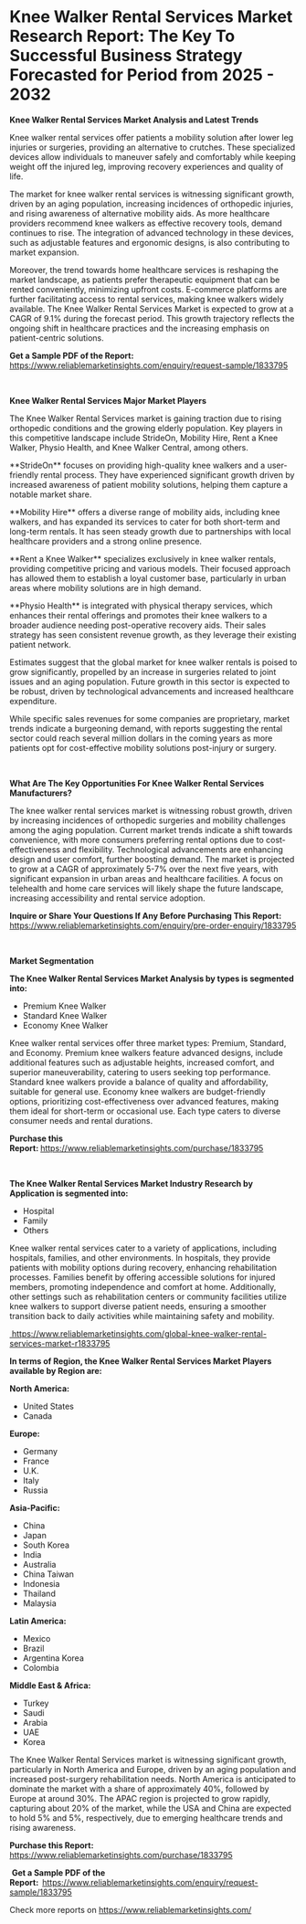 <p><h1>Knee Walker Rental Services Market Research Report: The Key To Successful Business Strategy Forecasted for Period from 2025 - 2032</h1></p><p><strong>Knee Walker Rental Services Market Analysis and Latest Trends</strong></p>
<p><p>Knee walker rental services offer patients a mobility solution after lower leg injuries or surgeries, providing an alternative to crutches. These specialized devices allow individuals to maneuver safely and comfortably while keeping weight off the injured leg, improving recovery experiences and quality of life. </p><p>The market for knee walker rental services is witnessing significant growth, driven by an aging population, increasing incidences of orthopedic injuries, and rising awareness of alternative mobility aids. As more healthcare providers recommend knee walkers as effective recovery tools, demand continues to rise. The integration of advanced technology in these devices, such as adjustable features and ergonomic designs, is also contributing to market expansion.</p><p>Moreover, the trend towards home healthcare services is reshaping the market landscape, as patients prefer therapeutic equipment that can be rented conveniently, minimizing upfront costs. E-commerce platforms are further facilitating access to rental services, making knee walkers widely available. The Knee Walker Rental Services Market is expected to grow at a CAGR of 9.1% during the forecast period. This growth trajectory reflects the ongoing shift in healthcare practices and the increasing emphasis on patient-centric solutions.</p></p>
<p><strong>Get a Sample PDF of the Report:&nbsp;</strong> <a href="https://www.reliablemarketinsights.com/enquiry/request-sample/1833795?utm_campaign=3168&utm_medium=2&utm_source=Github&utm_content=ia&utm_term=26032025&utm_id=knee-walker-rental-services">https://www.reliablemarketinsights.com/enquiry/request-sample/1833795</a></p>
<p>&nbsp;</p>
<p><strong>Knee Walker Rental Services Major Market Players</strong></p>
<p><p>The Knee Walker Rental Services market is gaining traction due to rising orthopedic conditions and the growing elderly population. Key players in this competitive landscape include StrideOn, Mobility Hire, Rent a Knee Walker, Physio Health, and Knee Walker Central, among others.</p><p>**StrideOn** focuses on providing high-quality knee walkers and a user-friendly rental process. They have experienced significant growth driven by increased awareness of patient mobility solutions, helping them capture a notable market share.</p><p>**Mobility Hire** offers a diverse range of mobility aids, including knee walkers, and has expanded its services to cater for both short-term and long-term rentals. It has seen steady growth due to partnerships with local healthcare providers and a strong online presence.</p><p>**Rent a Knee Walker** specializes exclusively in knee walker rentals, providing competitive pricing and various models. Their focused approach has allowed them to establish a loyal customer base, particularly in urban areas where mobility solutions are in high demand. </p><p>**Physio Health** is integrated with physical therapy services, which enhances their rental offerings and promotes their knee walkers to a broader audience needing post-operative recovery aids. Their sales strategy has seen consistent revenue growth, as they leverage their existing patient network.</p><p>Estimates suggest that the global market for knee walker rentals is poised to grow significantly, propelled by an increase in surgeries related to joint issues and an aging population. Future growth in this sector is expected to be robust, driven by technological advancements and increased healthcare expenditure.</p><p>While specific sales revenues for some companies are proprietary, market trends indicate a burgeoning demand, with reports suggesting the rental sector could reach several million dollars in the coming years as more patients opt for cost-effective mobility solutions post-injury or surgery.</p></p>
<p>&nbsp;</p>
<p><strong>What Are The Key Opportunities For Knee Walker Rental Services Manufacturers?</strong></p>
<p><p>The knee walker rental services market is witnessing robust growth, driven by increasing incidences of orthopedic surgeries and mobility challenges among the aging population. Current market trends indicate a shift towards convenience, with more consumers preferring rental options due to cost-effectiveness and flexibility. Technological advancements are enhancing design and user comfort, further boosting demand. The market is projected to grow at a CAGR of approximately 5-7% over the next five years, with significant expansion in urban areas and healthcare facilities. A focus on telehealth and home care services will likely shape the future landscape, increasing accessibility and rental service adoption.</p></p>
<p><strong>Inquire or Share Your Questions If Any Before Purchasing This Report:</strong> <a href="https://www.reliablemarketinsights.com/enquiry/pre-order-enquiry/1833795?utm_campaign=3168&utm_medium=2&utm_source=Github&utm_content=ia&utm_term=26032025&utm_id=knee-walker-rental-services">https://www.reliablemarketinsights.com/enquiry/pre-order-enquiry/1833795</a></p>
<p>&nbsp;</p>
<p><strong>Market Segmentation</strong></p>
<p><strong>The Knee Walker Rental Services Market Analysis by types is segmented into:</strong></p>
<p><ul><li>Premium Knee Walker</li><li>Standard Knee Walker</li><li>Economy Knee Walker</li></ul></p>
<p><p>Knee walker rental services offer three market types: Premium, Standard, and Economy. Premium knee walkers feature advanced designs, include additional features such as adjustable heights, increased comfort, and superior maneuverability, catering to users seeking top performance. Standard knee walkers provide a balance of quality and affordability, suitable for general use. Economy knee walkers are budget-friendly options, prioritizing cost-effectiveness over advanced features, making them ideal for short-term or occasional use. Each type caters to diverse consumer needs and rental durations.</p></p>
<p><strong>Purchase this Report:&nbsp;</strong><a href="https://www.reliablemarketinsights.com/purchase/1833795?utm_campaign=3168&utm_medium=2&utm_source=Github&utm_content=ia&utm_term=26032025&utm_id=knee-walker-rental-services">https://www.reliablemarketinsights.com/purchase/1833795</a></p>
<p>&nbsp;</p>
<p><strong>The Knee Walker Rental Services Market Industry Research by Application is segmented into:</strong></p>
<p><ul><li>Hospital</li><li>Family</li><li>Others</li></ul></p>
<p><p>Knee walker rental services cater to a variety of applications, including hospitals, families, and other environments. In hospitals, they provide patients with mobility options during recovery, enhancing rehabilitation processes. Families benefit by offering accessible solutions for injured members, promoting independence and comfort at home. Additionally, other settings such as rehabilitation centers or community facilities utilize knee walkers to support diverse patient needs, ensuring a smoother transition back to daily activities while maintaining safety and mobility.</p></p>
<p><a href="https://www.reliablemarketinsights.com/global-knee-walker-rental-services-market-r1833795?utm_campaign=3168&utm_medium=2&utm_source=Github&utm_content=ia&utm_term=26032025&utm_id=knee-walker-rental-services">&nbsp;https://www.reliablemarketinsights.com/global-knee-walker-rental-services-market-r1833795</a></p>
<p><strong>In terms of Region, the Knee Walker Rental Services Market Players available by Region are:</strong></p>
<p>
    <p> <strong> North America: </strong>
        <ul>
            <li>United States</li>
            <li>Canada</li>
        </ul>
        </p> 
    <p> <strong> Europe: </strong>
        <ul>
            <li>Germany</li>
            <li>France</li>
            <li>U.K.</li>
            <li>Italy</li>
            <li>Russia</li>
        </ul>
        </p> 
    <p> <strong> Asia-Pacific: </strong>
        <ul>
            <li>China</li>
            <li>Japan</li>
            <li>South Korea</li>
            <li>India</li>
            <li>Australia</li>
            <li>China Taiwan</li>
            <li>Indonesia</li>
            <li>Thailand</li>
            <li>Malaysia</li>
        </ul>
        </p> 
    <p> <strong> Latin America: </strong>
        <ul>
            <li>Mexico</li>
            <li>Brazil</li>
            <li>Argentina Korea</li>
            <li>Colombia</li>
        </ul>
        </p> 
    <p> <strong> Middle East & Africa: </strong>
        <ul>
            <li>Turkey</li>
            <li>Saudi</li>
            <li>Arabia</li>
            <li>UAE</li>
            <li>Korea</li>
        </ul>
    </p>
    </p>
<p><p>The Knee Walker Rental Services market is witnessing significant growth, particularly in North America and Europe, driven by an aging population and increased post-surgery rehabilitation needs. North America is anticipated to dominate the market with a share of approximately 40%, followed by Europe at around 30%. The APAC region is projected to grow rapidly, capturing about 20% of the market, while the USA and China are expected to hold 5% and 5%, respectively, due to emerging healthcare trends and rising awareness.</p></p>
<p><strong>Purchase this Report: </strong><a href="https://www.reliablemarketinsights.com/purchase/1833795?utm_campaign=3168&utm_medium=2&utm_source=Github&utm_content=ia&utm_term=26032025&utm_id=knee-walker-rental-services">https://www.reliablemarketinsights.com/purchase/1833795</a></p>
<p>&nbsp;<strong>Get a Sample PDF of the Report:&nbsp;&nbsp;</strong><a href="https://www.reliablemarketinsights.com/enquiry/request-sample/1833795?utm_campaign=3168&utm_medium=2&utm_source=Github&utm_content=ia&utm_term=26032025&utm_id=knee-walker-rental-services">https://www.reliablemarketinsights.com/enquiry/request-sample/1833795</a></p>
<p><strong></strong></p>
<p>Check more reports on <a href="https://www.reliablemarketinsights.com/?utm_campaign=3168&utm_medium=2&utm_source=Github&utm_content=ia&utm_term=26032025&utm_id=knee-walker-rental-services">https://www.reliablemarketinsights.com/</a></p>